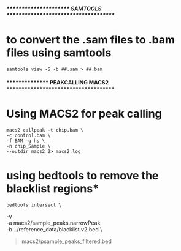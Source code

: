 ##### ********************* SAMTOOLS  ************************************ ####

# to convert the .sam files to .bam files using samtools
	samtools view -S -b ##.sam > ##.bam


#### ************** PEAKCALLING MACS2 ************************************ ####

# Using MACS2 for peak calling

	macs2 callpeak -t chip.bam \
    -c control.bam \
    -f BAM -g hs \
    -n chip_Sample \
    --outdir macs2 2> macs2.log


# ****using bedtools to remove the blacklist regions*****  #
	bedtools intersect \
-v \
-a macs2/sample_peaks.narrowPeak \
-b ../reference_data/blacklist.v2.bed \
> macs2/psample_peaks_filtered.bed

